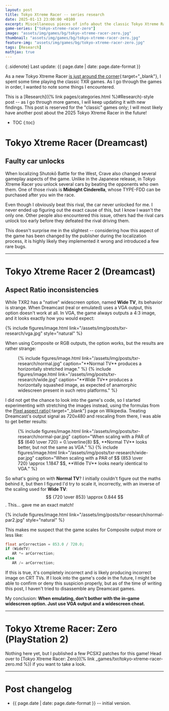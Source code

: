 ```yaml
---
layout: post
title: Tokyo Xtreme Racer -- series research
date: 2025-01-13 23:00:00 +0100
excerpt: Miscellaneous pieces of info about the classic Tokyo Xtreme Racer games.
game-series: ["tokyo-xtreme-racer-zero"]
image: "assets/img/games/bg/tokyo-xtreme-racer-zero.jpg"
thumbnail: "assets/img/games/bg/tokyo-xtreme-racer-zero.jpg"
feature-img: "assets/img/games/bg/tokyo-xtreme-racer-zero.jpg"
tags: [Research]
mathjax: true
---
```


{:.sidenote}
Last update: {{ page.date | date: page.date-format }}

As a new Tokyo Xtreme Racer [is just around the corner](https://store.steampowered.com/app/2634950/Tokyo_Xtreme_Racer/){:target="_blank"},
I spent some time playing the classic TXR games. As I go through the games in order, I wanted to note some things I encountered.

This is a [Research]({% link pages/categories.html %}#Research)-style post -- as I go through more games, I will keep updating it with new findings.
This post is reserved for the "classic" games only; I will most likely have another post about the 2025 Tokyo Xtreme Racer in the future!

* TOC
{:toc}

# Tokyo Xtreme Racer (Dreamcast)

## Faulty car unlocks

When localizing Shutokō Battle for the West, Crave also changed several gameplay aspects of the game. Unlike in the Japanese release,
in Tokyo Xtreme Racer you unlock several cars by beating the opponents who own them. One of those rivals is **Midnight Cinderella**,
whose TYPE-FDD can be purchased after you win the race.

Even though I obviously beat this rival, the car never unlocked for me. I never ended up figuring out the exact cause of this,
but I know I wasn't the only one. Other people also encountered this issue, others had the rival cars unlock too early
before they defeated the rival driving them.

This doesn't surprise me in the slightest -- considering how this aspect of the game has been changed by the publisher during
the localization process, it is highly likely they implemented it wrong and introduced a few rare bugs.

***

# Tokyo Xtreme Racer 2 (Dreamcast)

## Aspect Ratio inconsistencies

While TXR2 has a "native" widescreen option, named **Wide TV**, its behavior is strange. When Dreamcast (real or emulated)
uses a VGA output, this option doesn't work at all. In VGA, the game always outputs a 4:3 image, and it looks exactly how you would expect:

{% include figures/image.html link="/assets/img/posts/txr-research/vga.jpg" style="natural" %}

When using Composite or RGB outputs, the option works, but the results are rather strange:
<figure class="media-container small">
{% include figures/image.html link="/assets/img/posts/txr-research/normal.jpg"
        caption="**Normal TV** produces a horizontally stretched image." %}
{% include figures/image.html link="/assets/img/posts/txr-research/wide.jpg"
        caption="**Wide TV** produces a horizontally squashed image, as expected of anamorphic widescreen present in such retro platforms." %}
</figure>


I did not get the chance to look into the game's code, so I started experimenting with stretching the images instead, using the formulas from
the [Pixel aspect ratio](https://en.wikipedia.org/wiki/Pixel_aspect_ratio){:target="_blank"} page on Wikipedia. Treating Dreamcast's output signal
as 720x480 and rescaling from there, I was able to get better results:

<figure class="media-container small">
{% include figures/image.html link="/assets/img/posts/txr-research/normal-par.jpg"
        caption="When scaling with a PAR of $$ {640 \over 720} = 0.\overline{8} $$, **Normal TV** looks better, but not the same as VGA." %}
{% include figures/image.html link="/assets/img/posts/txr-research/wide-par.jpg"
        caption="When scaling with a PAR of $$ {853 \over 720} \approx 1.1847 $$, **Wide TV** looks nearly identical to VGA." %}
</figure>

So what's going on with **Normal TV**? I initially couldn't figure out the maths behind it, but then I figured I'd try to scale it,
incorrectly, with an inverse of the scaling used for **Wide TV**: $$ {720 \over 853} \approx 0.844 $$. This... gave me an exact match!

{% include figures/image.html link="/assets/img/posts/txr-research/normal-par2.jpg" style="natural" %}

This makes me suspect that the game scales for Composite output more or less like:

```c
float arCorrection = 853.0 / 720.0;
if (WideTV)
   AR *= arCorrection;
else
   AR /= arCorrection;
```

If this is true, it's completely incorrect and is likely producing incorrect image on CRT TVs. If I look into the game's code in the future,
I might be able to confirm or deny this suspicion properly, but as of the time of writing this post, I haven't tried to disassemble any Dreamcast games.

My conclusion: **When emulating, don't bother with the in-game widescreen option. Just use VGA output and a widescreen cheat.**

***

# Tokyo Xtreme Racer: Zero (PlayStation 2)

Nothing here yet, but I published a few PCSX2 patches for this game! Head over to
[Tokyo Xtreme Racer: Zero]({% link _games/txr/tokyo-xtreme-racer-zero.md %}) if you want to take a look.

***

# Post changelog

* {{ page.date | date: page.date-format }} -- initial version.
